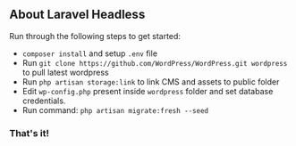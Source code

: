 ## About Laravel Headless

Run through the following steps to get started:

- `composer install` and setup `.env` file
- Run `git clone https://github.com/WordPress/WordPress.git wordpress` to pull latest wordpress
- Run `php artisan storage:link` to link CMS and assets to public folder
- Edit `wp-config.php` present inside `wordpress` folder and set database credentials.
- Run command: `php artisan migrate:fresh --seed`

### That's it!
